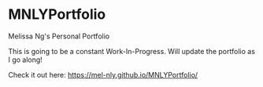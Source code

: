 # MNLYPortfolio
Melissa Ng's Personal Portfolio

This is going to be a constant Work-In-Progress. Will update the portfolio as I go along!

Check it out here: <a href=" https://mel-nly.github.io/MNLYPortfolio/">https://mel-nly.github.io/MNLYPortfolio/</a>
